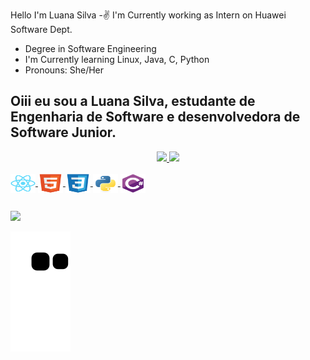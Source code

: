Hello I'm Luana Silva
-✌ I'm Currently working as Intern on Huawei Software Dept.
- Degree in Software Engineering
- I'm Currently learning Linux, Java, C, Python 
- Pronouns: She/Her
## Oiii eu sou a Luana Silva, estudante de Engenharia de Software e desenvolvedora de Software Junior.
<div align="center">
  <a href="https://github.com/lunaE98">
  <img height="180em" src="https://github-readme-stats.vercel.app/api?username=lunaE98&show_icons=true&theme=dracula&include_all_commits=true&count_private=true"/>
  <img height="180em" src="https://github-readme-stats.vercel.app/api/top-langs/?username=lunaE98&layout=compact&langs_count=7&theme=dracula"/>
</div>
<div style="display: inline_block"><br>
  <img align="center" alt="Rafa-React" height="30" width="40" src="https://raw.githubusercontent.com/devicons/devicon/master/icons/react/react-original.svg">
  <img align="center" alt="Rafa-HTML" height="30" width="40" src="https://raw.githubusercontent.com/devicons/devicon/master/icons/html5/html5-original.svg">
  <img align="center" alt="Rafa-CSS" height="30" width="40" src="https://raw.githubusercontent.com/devicons/devicon/master/icons/css3/css3-original.svg">
  <img align="center" alt="Rafa-Python" height="30" width="40" src="https://raw.githubusercontent.com/devicons/devicon/master/icons/python/python-original.svg">
  <img align="center" alt="Rafa-Csharp" height="30" width="40" src="https://raw.githubusercontent.com/devicons/devicon/master/icons/csharp/csharp-original.svg">

</div>
  
  ##
 
<div> 
  <a href="https://www.linkedin.com/in/luanaeosilva/" target="_blank"><img src="https://img.shields.io/badge/-LinkedIn-%230077B5?style=for-the-badge&logo=linkedin&logoColor=white" target="_blank"></a> 
   </a>

 
  ![Snake animation](https://github.com/rafaballerini/rafaballerini/blob/output/github-contribution-grid-snake.svg)
 
</div>
